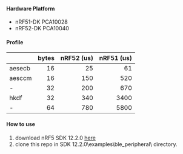 #### Hardware Platform
* nRF51-DK PCA10028 
* nRF52-DK PCA10040

#### Profile

|        | bytes   | nRF52 (us) | nRF51 (us) |
| ------ | ------: | ------:    |------:     |
| aesecb | 16      | 25         | 61         |
| aesccm | 16      | 150        | 520        |
| -      | 32      | 200        | 670        |
| hkdf   | 32      | 340        | 3400       |
| -      | 64      | 780        | 5800       |

#### How to use

1. download nRF5 SDK 12.2.0 [here](http://www.nordicsemi.com/eng/nordic/Products/nRF52832/nRF5-SDK-v12-zip/54281)
2. clone this repo in SDK 12.2.0\examples\ble_peripheral\ directory.